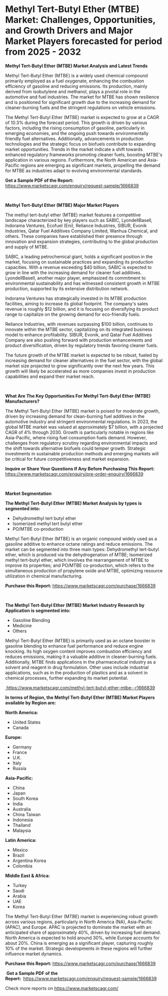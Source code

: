 <p><h1>Methyl Tert-Butyl Ether (MTBE) Market: Challenges, Opportunities, and Growth Drivers and Major Market Players forecasted for period from 2025 - 2032</h1></p><p><strong>Methyl Tert-Butyl Ether (MTBE) Market Analysis and Latest Trends</strong></p>
<p><p>Methyl Tert-Butyl Ether (MTBE) is a widely used chemical compound primarily employed as a fuel oxygenate, enhancing the combustion efficiency of gasoline and reducing emissions. Its production, mainly derived from isobutylene and methanol, plays a pivotal role in the automotive and fuel industries. The market for MTBE has shown resilience and is positioned for significant growth due to the increasing demand for cleaner-burning fuels and the stringent regulations on vehicle emissions.</p><p>The Methyl Tert-Butyl Ether (MTBE) market is expected to grow at a CAGR of 10.3% during the forecast period. This growth is driven by various factors, including the rising consumption of gasoline, particularly in emerging economies, and the ongoing push towards environmentally friendly fuel alternatives. Additionally, advancements in production technologies and the strategic focus on biofuels contribute to expanding market opportunities. Trends in the market indicate a shift towards enhanced regulatory frameworks promoting cleaner fuels, boosting MTBE's application in various regions. Furthermore, the North American and Asia-Pacific regions are emerging as significant markets, propelling the demand for MTBE as industries adapt to evolving environmental standards.</p></p>
<p><strong>Get a Sample PDF of the Report:&nbsp;</strong> <a href="https://www.marketscagr.com/enquiry/request-sample/1666839?utm_campaign=2235&utm_medium=2&utm_source=Github&utm_content=ia&utm_term=05022025&utm_id=methyl-tert-butyl-ether-mtbe">https://www.marketscagr.com/enquiry/request-sample/1666839</a></p>
<p>&nbsp;</p>
<p><strong>Methyl Tert-Butyl Ether (MTBE) Major Market Players</strong></p>
<p><p>The methyl tert-butyl ether (MTBE) market features a competitive landscape characterized by key players such as SABIC, LyondellBasell, Indorama Ventures, Ecofuel (Eni), Reliance Industries, SIBUR, Evonik Industries, Qatar Fuel Additives Company Limited, Wanhua Chemical, and others. These companies have established their presence through innovation and expansion strategies, contributing to the global production and supply of MTBE.</p><p>SABIC, a leading petrochemical giant, holds a significant position in the market, focusing on sustainable practices and expanding its production capacities. With a revenue exceeding $40 billion, SABIC is expected to grow in line with the increasing demand for cleaner fuel additives. LyondellBasell, another major player, emphasized its commitment to environmental sustainability and has witnessed consistent growth in MTBE production, supported by its extensive distribution network.</p><p>Indorama Ventures has strategically invested in its MTBE production facilities, aiming to increase its global footprint. The company's sales revenue is roughly $12 billion, and it is focusing on diversifying its product range to capitalize on the growing demand for eco-friendly fuels.</p><p>Reliance Industries, with revenues surpassing $100 billion, continues to innovate within the MTBE sector, capitalizing on its integrated business model to enhance profitability. SIBUR, Evonik, and Qatar Fuel Additives Company are also pushing forward with production enhancements and product diversification, driven by regulatory trends favoring cleaner fuels.</p><p>The future growth of the MTBE market is expected to be robust, fueled by increasing demand for cleaner alternatives in the fuel sector, with the global market size projected to grow significantly over the next few years. This growth will likely be accelerated as more companies invest in production capabilities and expand their market reach.</p></p>
<p>&nbsp;</p>
<p><strong>What Are The Key Opportunities For Methyl Tert-Butyl Ether (MTBE) Manufacturers?</strong></p>
<p><p>The Methyl Tert-Butyl Ether (MTBE) market is poised for moderate growth, driven by increasing demand for clean-burning fuel additives in the automotive industry and stringent environmental regulations. In 2023, the global MTBE market was valued at approximately $7 billion, with a projected CAGR of 4% through 2030. Growth is particularly notable in regions like Asia-Pacific, where rising fuel consumption fuels demand. However, challenges from regulatory scrutiny regarding environmental impacts and the shift towards alternative biofuels could temper growth. Strategic investments in sustainable production methods and emerging markets will be critical for future competitiveness and market expansion.</p></p>
<p><strong>Inquire or Share Your Questions If Any Before Purchasing This Report:</strong> <a href="https://www.marketscagr.com/enquiry/pre-order-enquiry/1666839?utm_campaign=2235&utm_medium=2&utm_source=Github&utm_content=ia&utm_term=05022025&utm_id=methyl-tert-butyl-ether-mtbe">https://www.marketscagr.com/enquiry/pre-order-enquiry/1666839</a></p>
<p>&nbsp;</p>
<p><strong>Market Segmentation</strong></p>
<p><strong>The Methyl Tert-Butyl Ether (MTBE) Market Analysis by types is segmented into:</strong></p>
<p><ul><li>Dehydromethyl tert butyl ether</li><li>Isomerized methyl tert butyl ether</li><li>PO/MTBE co-production</li></ul></p>
<p><p>Methyl Tert-Butyl Ether (MTBE) is an organic compound widely used as a gasoline additive to enhance octane ratings and reduce emissions. The market can be segmented into three main types: Dehydromethyl tert-butyl ether, which is produced via the dehydrogenation of MTBE; Isomerized methyl tert-butyl ether, which involves the rearrangement of MTBE to improve its properties; and PO/MTBE co-production, which refers to the simultaneous production of propylene oxide and MTBE, optimizing resource utilization in chemical manufacturing.</p></p>
<p><strong>Purchase this Report:&nbsp;</strong><a href="https://www.marketscagr.com/purchase/1666839?utm_campaign=2235&utm_medium=2&utm_source=Github&utm_content=ia&utm_term=05022025&utm_id=methyl-tert-butyl-ether-mtbe">https://www.marketscagr.com/purchase/1666839</a></p>
<p>&nbsp;</p>
<p><strong>The Methyl Tert-Butyl Ether (MTBE) Market Industry Research by Application is segmented into:</strong></p>
<p><ul><li>Gasoline Blending</li><li>Medicine</li><li>Others</li></ul></p>
<p><p>Methyl Tert-Butyl Ether (MTBE) is primarily used as an octane booster in gasoline blending to enhance fuel performance and reduce engine knocking. Its high oxygen content improves combustion efficiency and reduces emissions, making it a valuable additive in cleaner-burning fuels. Additionally, MTBE finds applications in the pharmaceutical industry as a solvent and reagent in drug formulation. Other uses include industrial applications, such as in the production of plastics and as a solvent in chemical processes, further expanding its market potential.</p></p>
<p><a href="https://www.marketscagr.com/methyl-tert-butyl-ether-mtbe--r1666839?utm_campaign=2235&utm_medium=2&utm_source=Github&utm_content=ia&utm_term=05022025&utm_id=methyl-tert-butyl-ether-mtbe">&nbsp;https://www.marketscagr.com/methyl-tert-butyl-ether-mtbe--r1666839</a></p>
<p><strong>In terms of Region, the Methyl Tert-Butyl Ether (MTBE) Market Players available by Region are:</strong></p>
<p>
    <p> <strong> North America: </strong>
        <ul>
            <li>United States</li>
            <li>Canada</li>
        </ul>
        </p> 
    <p> <strong> Europe: </strong>
        <ul>
            <li>Germany</li>
            <li>France</li>
            <li>U.K.</li>
            <li>Italy</li>
            <li>Russia</li>
        </ul>
        </p> 
    <p> <strong> Asia-Pacific: </strong>
        <ul>
            <li>China</li>
            <li>Japan</li>
            <li>South Korea</li>
            <li>India</li>
            <li>Australia</li>
            <li>China Taiwan</li>
            <li>Indonesia</li>
            <li>Thailand</li>
            <li>Malaysia</li>
        </ul>
        </p> 
    <p> <strong> Latin America: </strong>
        <ul>
            <li>Mexico</li>
            <li>Brazil</li>
            <li>Argentina Korea</li>
            <li>Colombia</li>
        </ul>
        </p> 
    <p> <strong> Middle East & Africa: </strong>
        <ul>
            <li>Turkey</li>
            <li>Saudi</li>
            <li>Arabia</li>
            <li>UAE</li>
            <li>Korea</li>
        </ul>
    </p>
    </p>
<p><p>The Methyl Tert-Butyl Ether (MTBE) market is experiencing robust growth across various regions, particularly in North America (NA), Asia-Pacific (APAC), and Europe. APAC is projected to dominate the market with an anticipated share of approximately 40%, driven by increasing fuel demand. North America is expected to hold around 30%, while Europe accounts for about 20%. China is emerging as a significant player, capturing roughly 10% of the market. Strategic developments in these regions will further influence market dynamics.</p></p>
<p><strong>Purchase this Report: </strong><a href="https://www.marketscagr.com/purchase/1666839?utm_campaign=2235&utm_medium=2&utm_source=Github&utm_content=ia&utm_term=05022025&utm_id=methyl-tert-butyl-ether-mtbe">https://www.marketscagr.com/purchase/1666839</a></p>
<p>&nbsp;<strong>Get a Sample PDF of the Report:&nbsp;&nbsp;</strong><a href="https://www.marketscagr.com/enquiry/request-sample/1666839?utm_campaign=2235&utm_medium=2&utm_source=Github&utm_content=ia&utm_term=05022025&utm_id=methyl-tert-butyl-ether-mtbe">https://www.marketscagr.com/enquiry/request-sample/1666839</a></p>
<p><strong></strong></p>
<p>Check more reports on <a href="https://www.marketscagr.com/?utm_campaign=2235&utm_medium=2&utm_source=Github&utm_content=ia&utm_term=05022025&utm_id=methyl-tert-butyl-ether-mtbe">https://www.marketscagr.com/</a></p>